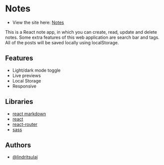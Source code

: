 # Notes

- View the site here: [Notes](https://notes-markdown-ls.netlify.app/)

This is a React note app, in which you can create, read, update and delete notes. Some extra features of this web application are search bar and tags. All of the posts will be saved locally using localStorage.

## Features

- Light/dark mode toggle
- Live previews
- Local Storage
- Responsive

## Libraries

 - [react markdown](https://github.com/remarkjs/react-markdown)
 - [react](https://www.npmjs.com/package/react)
 - [react-router](https://www.npmjs.com/package/react-router)
 - [sass](https://sass-lang.com/)

## Authors

- [@lindritsulaj](https://www.github.com/Lindrit-Sulaj)

